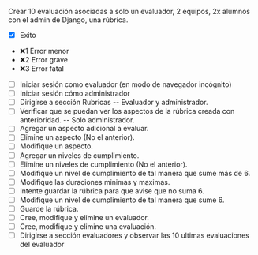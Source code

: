 Crear 10 evaluación asociadas a solo un evaluador, 2 equipos, 2x alumnos con el admin de Django, una rúbrica.
- [x] Exito
- :x:1 Error menor
- :x:2 Error grave
- :x:3 Error fatal

- [ ] Iniciar sesión como evaluador (en modo de navegador incógnito)
- [ ] Iniciar sesión cómo administrador
- [ ] Dirigirse a sección Rubricas
-- Evaluador y administrador.
- [ ] Verificar que se puedan ver los aspectos de la rúbrica creada con anterioridad.
-- Solo administrador.
- [ ] Agregar un aspecto adicional a evaluar.
- [ ] Elimine un aspecto (No el anterior).
- [ ] Modifique un aspecto.
- [ ] Agregar un niveles de cumplimiento.
- [ ] Elimine un niveles de cumplimiento (No el anterior).
- [ ] Modifique un nivel de cumplimiento de tal manera que sume más de 6.
- [ ] Modifique las duraciones minimas y maximas.
- [ ] Intente guardar la rúbrica para que avise que no suma 6.
- [ ] Modifique un nivel de cumplimiento de tal manera que sume 6.
- [ ] Guarde la rúbrica.
- [ ] Cree, modifique y elimine un evaluador.
- [ ] Cree, modifique y elimine una evaluación.
- [ ] Dirigirse a sección evaluadores y observar las 10 ultimas evaluaciones del evaluador